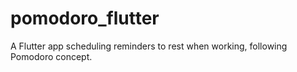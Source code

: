 # pomodoro_flutter

A Flutter app scheduling reminders to rest when working, following Pomodoro concept.
